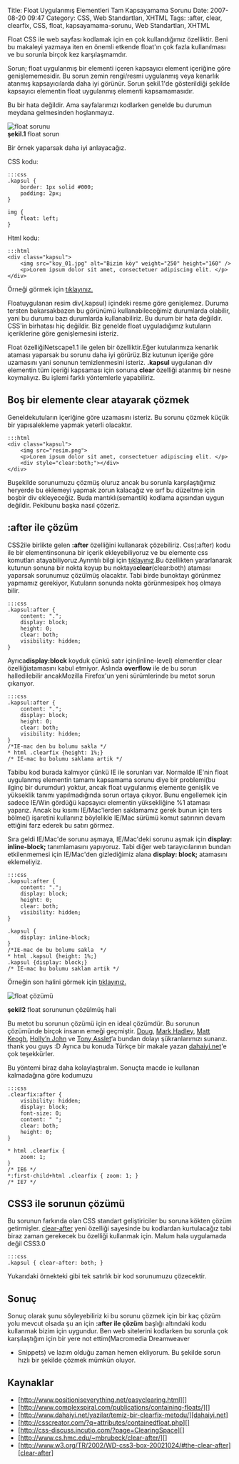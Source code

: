 Title: Float Uygulanmış Elementleri Tam Kapsayamama Sorunu
Date: 2007-08-20 09:47
Category: CSS, Web Standartları, XHTML
Tags: :after, clear, clearfix, CSS, float, kapsayamama-sorunu, Web Standartları, XHTML

Float CSS ile web sayfası kodlamak için en çok kullandığımız özelliktir.
Beni bu makaleyi yazmaya iten en önemli etkende float'ın çok fazla
kullanılması ve bu sorunla birçok kez karşılaşmamdır. <!--more-->

Sorun; float uygulanmış bir elementi içeren kapsayıcı element içeriğine
göre genişlememesidir. Bu sorun zemin rengi/resmi uygulanmış veya
kenarlık atanmış kapsayıcılarda daha iyi görünür. Sorun şekil.1'de
gösterildiği şekilde kapsayıcı elementin float uygulanmış elementi
kapsamamasıdır.

Bu bir hata değildir. Ama sayfalarımızı kodlarken genelde bu durumun
meydana gelmesinden hoşlanmayız.

![float sorunu][]  
**şekil.1** float sorun

Bir örnek yaparsak daha iyi anlayacağız.

CSS kodu:

	:::css
	.kapsul { 
		border: 1px solid #000; 
		padding: 2px; 
	} 
	
	img { 
		float: left; 
	} 

Html kodu:

	:::html
	<div class="kapsul"> 
		<img src="koy_01.jpg" alt="Bizim köy" weight="250" height="160" />
		<p>Lorem ipsum dolor sit amet, consectetuer adipiscing elit. </p>
	</div> 

Örneği görmek için [tıklayınız.][]

Floatuygulanan resim div(.kapsul) içindeki resme göre genişlemez. Duruma
tersten bakarsakbazen bu görünümü kullanabileceğimiz durumlarda
olabilir, yani bu durumu bazı durumlarda kullanabiliriz. Bu durum bir
hata değildir. CSS'in birhatası hiç değildir. Biz genelde float
uyguladığımız kutuların içeriklerine göre genişlemesini isteriz.

Float özelliğiNetscape1.1 ile gelen bir özelliktir.Eğer kutularımıza
kenarlık ataması yaparsak bu sorunu daha iyi görürüz.Biz kutunun içeriğe
göre uzamasını yani sonunun temizlenmesini isteriz. **.kapsul**
uygulanan div elementin tüm içeriği kapsaması için sonuna **clear**
özelliği atanmış bir nesne koymalıyız. Bu işlemi farklı yöntemlerle
yapabiliriz.

## Boş bir elemente clear atayarak çözmek

Geneldekutuların içeriğine göre uzamasını isteriz. Bu sorunu çözmek
küçük bir yapısalekleme yapmak yeterli olacaktır.  
  
	:::html
	<div class="kapsul"> 
		<img src="resim.png"> 
		<p>Lorem ipsum dolor sit amet, consectetuer adipiscing elit. </p> 
		<div style="clear:both;"></div> 
	</div>
	
Buşekilde sorunumuzu çözmüş oluruz ancak bu sorunla
karşılaştığımız heryerde bu eklemeyi yapmak zorun kalacağız ve sırf bu
düzeltme için boşbir div ekleyeceğiz. Buda mantıklı(semantik) kodlama
açısından uygun değildir. Pekibunu başka nasıl çözeriz.     

## :after ile çözüm

CSS2ile birlikte gelen **:after** özelliğini kullanarak çözebiliriz.
Css(:after) kodu ile bir elementinsonuna bir içerik ekleyebiliyoruz ve
bu elemente css komutları atayabiliyoruz.Ayrıntılı bilgi için
[tıklayınız][].Bu özellikten yararlanarak kutunun sonuna bir nokta koyup
bu noktaya**clear**(clear:both) ataması yaparsak sorunumuz çözülmüş
olacaktır. Tabi birde bunoktayı görünmez yapmamız gerekiyor, Kutuların
sonunda nokta görünmesipek hoş olmaya bilir.

	:::css
	.kapsul:after { 
		content: "."; 
		display: block; 
		height: 0; 
		clear: both; 
		visibility: hidden; 
	} 

Ayrıca**display:block** koyduk çünkü satır için(inline-level) elementler
clear özelliğiatamasını kabul etmiyor. Aslında **overflow** ile de bu
sorun halledilebilir ancakMozilla Firefox'un yeni sürümlerinde bu metot
sorun çıkarıyor.

	:::css
	.kapsul:after { 
		content: "."; 
		display: block; 
		height: 0; 
		clear: both; 
		visibility: hidden; 
	} 
	/*IE-mac den bu bolumu sakla */ 
	* html .clearfix {height: 1%;} 
	/* IE-mac bu bolumu saklama artik */ 

Tabibu kod burada kalmıyor çünkü IE ile sorunları var. Normalde IE'nin
float uygulanmış elementin tamamı kapsamama sorunu diye bir problemi(bu
ilginç bir durumdur) yoktur, ancak float uygulanmış elemente genişlik ve
yükseklik tanımı yapılmadığında sorun ortaya çıkıyor. Bunu engellemek
için sadece IE/Win gördüğü kapsayıcı elementin yüksekliğine %1 ataması
yaparız. Ancak bu kısımı IE/Mac'lerden saklamamız gerek bunun için ters
bölme() işaretini kullanırız böylelikle IE/Mac sürümü komut satırının
devam ettiğini farz ederek bu satırı görmez.

Sıra geldi IE/Mac'de sorunu aşmaya, IE/Mac'deki sorunu aşmak için
**display: inline-block;** tanımlamasını yapıyoruz. Tabi diğer web
tarayıcılarının bundan etkilenmemesi için IE/Mac'den gizlediğimiz alana
**display: block;** atamasını eklemeliyiz.

	:::css
	.kapsul:after { 
		content: "."; 
		display: block; 
		height: 0; 
		clear: both; 
		visibility: hidden; 
	} 
	
	.kapsul {
		display: inline-block;
	} 
	/*IE-mac de bu bolumu sakla  */ 
	* html .kapsul {height: 1%;} 
	.kapsul {display: block;} 
	/* IE-mac bu bolumu saklam artik */ 

Örneğin son halini görmek için [tıklayınız.][1]

![float çözümü][]  

**şekil2** float sorununun çözülmüş hali

Bu metot bu sorunun çözümü için en ideal çözümdür. Bu sorunun çözümünde
birçok insanın emeği geçmiştir. [Doug][], [Mark Hadley][], [Matt Keogh][], [Holly’n John][] ve [Tony Asslet][]‘a bundan dolayı
şükranlarımızı sunarız. thank you guys :D Ayrıca bu konuda Türkçe bir
makale yazan [dahaiyi.net][]'e çok teşekkürler.

Bu yöntemi biraz daha kolaylaştıralım. Sonuçta macde ie kullanan
kalmadağına göre kodumuzu

	:::css
	.clearfix:after { 
		visibility: hidden; 
		display: block; 
		font-size: 0; 
		content: " "; 
		clear: both; 
		height: 0; 
	}
	
	* html .clearfix { 
		zoom: 1;
	} 
	/* IE6 */ 
	*:first-child+html .clearfix { zoom: 1; } 
	/* IE7 */


## CSS3 ile sorunun çözümü

Bu sorunun farkında olan CSS standart geliştiriciler bu soruna kökten
çözüm getirmişler. [clear-after][] yeni özelliği sayesinde bu kodlardan
kurtulacağız tabi biraz zaman gerekecek bu özelliği kullanmak için.
Malum hala uygulamada değil CSS3.0

	:::css
	.kapsul { clear-after: both; } 

Yukarıdaki örnekteki gibi tek satırlık bir kod sorunumuzu çözecektir.

## Sonuç

Sonuç olarak şunu söyleyebiliriz ki bu sorunu çözmek için bir kaç çözüm
yolu mevcut olsada şu an için **:after ile çözüm** başlığı altındaki
kodu kullanmak bizim için uygundur. Ben web sitelerini kodlarken bu
sorunla çok karşılaştığım için bir yere not ettim(Macromedia Dreamweaver
- Snippets) ve lazım olduğu zaman hemen ekliyorum. Bu şekilde sorun
hızlı bir şekilde çözmek mümkün oluyor.

## Kaynaklar

 - [http://www.positioniseverything.net/easyclearing.html][]
 - [http://www.complexspiral.com/publications/containing-floats/][]
 - [http://www.dahaiyi.net/yazilar/temiz-bir-clearfix-metodu/][dahaiyi.net]
 - [http://csscreator.com/?q=attributes/containedfloat.php][]
 - [http://css-discuss.incutio.com/?page=ClearingSpace][]
 - [http://www.cs.hmc.edu/~mbrubeck/clear-after/][]
 - [http://www.w3.org/TR/2002/WD-css3-box-20021024/#the-clear-after][clear-after]  

  [float sorunu]: /images/clearfix_sorun.gif
  [tıklayınız.]: /dokumanlar/float_sorunu.html
  [tıklayınız]: http://www.fatihhayrioglu.com/?p=86
  [1]: /dokumanlar/float_cozumu.html
  [float çözümü]: /images/clearfix_cozum.gif
  [Doug]: http://dougsdvds.info/ "Doug"
  [Mark Hadley]: http://www.nolocation.com/ "Mark Hadley"
  [Matt Keogh]: http://www.loungepenguin.co.uk/indexno.htm "Matt Keogh"
  [Holly’n John]: http://www.positioniseverything.net/design/
  [Tony Asslet]: http://www.csscreator.com/ "CSSCreator"
  [dahaiyi.net]: http://www.dahaiyi.net/yazilar/temiz-bir-clearfix-metodu/
  [clear-after]: http://www.w3.org/TR/2002/WD-css3-box-20021024/#the-clear-after
  [http://www.positioniseverything.net/easyclearing.html]: http://www.positioniseverything.net/easyclearing.html
  [http://www.complexspiral.com/publications/containing-floats/]: http://www.complexspiral.com/publications/containing-floats/
  [http://csscreator.com/?q=attributes/containedfloat.php]: http://csscreator.com/?q=attributes/containedfloat.php
  [http://css-discuss.incutio.com/?page=ClearingSpace]: http://css-discuss.incutio.com/?page=ClearingSpace
  [http://www.cs.hmc.edu/~mbrubeck/clear-after/]: http://www.cs.hmc.edu/~mbrubeck/clear-after/
